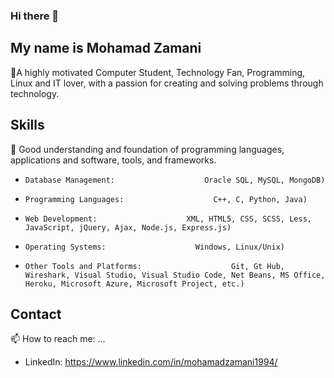 ### Hi there 👋

## My name is Mohamad Zamani

🔭A highly motivated Computer Student, Technology Fan, Programming, Linux and IT lover, with a passion for creating and solving problems through technology.

## Skills

💬 Good understanding and foundation of programming languages, applications and software, tools, and frameworks.
-     Database Management:                    Oracle SQL, MySQL, MongoDB)
-     Programming Languages:                    C++, C, Python, Java)
-     Web Development:                    XML, HTML5, CSS, SCSS, Less, JavaScript, jQuery, Ajax, Node.js, Express.js)
-     Operating Systems:                    Windows, Linux/Unix)
-     Other Tools and Platforms:                    Git, Gt Hub, Wireshark, Visual Studio, Visual Studio Code, Net Beans, MS Office, Heroku, Microsoft Azure, Microsoft Project, etc.)

## Contact

📫 How to reach me: ...
- LinkedIn: https://www.linkedin.com/in/mohamadzamani1994/
